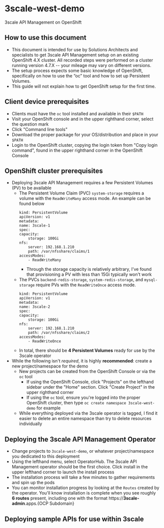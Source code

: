 # 3scale-west-demo

3scale API Management on OpenShift

## How to use this document
- This document is intended for use by Solutions Architects and specialists to get 3scale API Management setup on an existing OpenShift 4.X cluster. All recorded steps were performed on a cluster running version 4.7.X -- your mileage may vary on different versions. 
- The setup process expects some basic knowledge of OpenShift, specifically on how to use the “oc” tool and how to set up Persistent Volumes.
- This guide will not explain how to get OpenShift setup for the first time. 

## Client device prerequisites
- Clients must have the `oc` tool installed and available in their `$PATH`
- Visit your OpenShift console and in the upper righthand corner, select the question mark
- Click "Command line tools"
- Download the proper package for your OS/distribution and place in your `$PATH`
- Login to the OpenShift cluster, copying the login token from "Copy login command", found in the upper righthand corner in the OpenShift Console

## OpenShift cluster prerequisites
- Deploying 3scale API Management requires a few Persistent Volumes (PV) to be available
    - The Persistent Volume Claim (PVC) `system-storage` requires a volume with the `ReadWriteMany` access mode. An example can be found below   
        ```
        kind: PersistentVolume
        apiVersion: v1
        metadata:
        name: 3scale-1
        spec:
        capacity:
            storage: 100Gi
        nfs:
            server: 192.168.1.210
            path: /var/nfsshare/claims/1
        accessModes:
            - ReadWriteMany
        ```
        - Through the storage capacity is relatively arbitrary, I've found that provisioning a PV with less than 15Gi typically won't work
    - The PVCs `backend-redis-storage`, `system-redis-storage`, and `mysql-storage` require PVs with the `ReadWriteOnce` access mode.
        ```
        kind: PersistentVolume
        apiVersion: v1
        metadata:
        name: 3scale-2
        spec:
        capacity:
            storage: 100Gi
        nfs:
            server: 192.168.1.210
            path: /var/nfsshare/claims/2
        accessModes:
            - ReadWriteOnce
        ```
    - In total, there should be **4 Persistent Volumes** ready for use by the 3scale operator
- While the following isn't *required*, it is highly **recommended**: create a new project/namespace for the demo
    - New projects can be created from the OpenShift Console or via the `oc` tool
        - If using the OpenShift Console, click "Projects" on the lefthand sidebar under the "Home" section. Click "Create Project" in the upper righthand corner
        - If using the `oc` tool, ensure you're logged into the proper OpenShift cluster, then type `oc create namespace 3scale-west-demo` for example
    - While everything deployed via the 3scale operator is tagged, I find it easier to delete an entire namespace than try to delete resources individually

## Deploying the 3scale API Management Operator
- Change projects to `3scale-west-demo`, or whatever project/namespace you dedicated to this deployment
- Using the lefthand menu, select OperatorHub. The 3scale API Management operator should be the first choice. Click install in the upper lefthand corner to launch the install process
- The installation process will take a few minutes to gather requirements and spin up the pods
- You can monitor installation progress by looking at the `Routes` created by the operator. You'll know installation is complete when you see roughly **6 routes** present, including one with the format https://**3scale-admin**.apps.{OCP Subdomain}

## Deploying sample APIs for use within 3scale